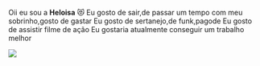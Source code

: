 Oii eu sou a **Heloisa** 😻
Eu gosto de sair,de passar um tempo com meu sobrinho,gosto de gastar
Eu gosto de sertanejo,de funk,pagode
Eu gosto de assistir filme de ação
Eu gostaria atualmente conseguir um trabalho melhor

![](https://media1.tenor.com/m/HvtbNME4NqUAAAAC/sending-love.gif)
